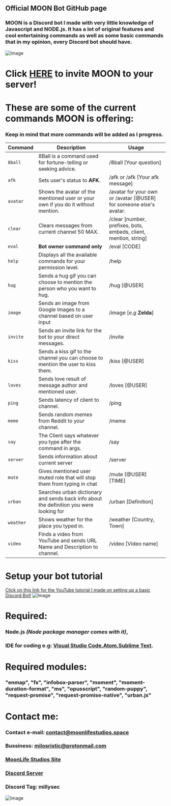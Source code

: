 ## Official MOON Bot GitHub page

### MOON is a Discord bot I made with very little knowledge of Javascript and NODE.js. It has a lot of original features and cool entertaining commands as well as some basic commands that in my opinion, every Discord bot should have.

![Image](https://i.imgur.com/NO2tslm.png)

# Click [HERE](https://discordapp.com/oauth2/authorize?client_id=437374417946017815&scope=bot&permissions=8) to invite MOON to your server!

# These are some of the current commands MOON is offering:

### Keep in mind that more commands will be added as I progress.

| Command | Description | Usage |
| --- | --- | --- |
| `8ball` | 8Ball is a command used for fortune-telling or seeking advice. | /8ball [Your question] |
| `afk  ` | Sets user's status to **AFK**. | /afk or /afk [Your afk message] |
| `avatar`| Shows the avatar of the mentioned user or your own if you do it without mention. | /avatar for your own or /avatar [@USER] for someone else's avatar. |
| `clear` | Clears messages from current channel 50 MAX. | /clear [number, prefixes, bots, embeds, client, mention, string] |
| `eval` | **Bot owner command only** | /eval [CODE] |
| `help` | Displays all the available commands for your permission level. | /help |
| `hug` | Sends a hug gif you can choose to mention the person who you want to hug. | /hug [@USER] |
| `image` | Sends an image from Google Images to a channel based on user input | /image [*e.g* **Zelda**] |
| `invite` | Sends an invite link for the bot to your direct messages. | /invite |
| `kiss` | Sends a kiss gif to the channel you can choose to mention the user to kiss them. | /kiss [@USER] |
| `loves` | Sends love result of message author and mentioned user. | /loves [@USER] |
| `ping` | Sends latency of client to channel. | /ping |
| `meme` | Sends random memes from Reddit to your channel. | /meme |
| `say` | The Client says whatever you type after the command in args. | /say |
| `server` | Sends information about current server | /server |
| `mute` | Gives mentioned user muted role that will stop them from typing in chat| /mute [@USER] [TIME] |
| `urban` | Searches urban dictionary and sends back info about the definition you were looking for | /urban [Definition] |
| `weather` | Shows weather for the place you typed in. | /weather [Country, Town] |
| `video` | Finds a video from YouTube and sends URL Name and Description to channel. | /video [Video name] |


# Setup your bot tutorial
[Click on this link for the YouTube tutorial I made on setting up a basic Discord Bot!](https://www.youtube.com/watch?v=rBU7iqqQN6k&t=3s)
![Image](https://i.imgur.com/6kEhAve.jpg)

# Required:
### Node.js *(Node package manager comes with it)*,
### IDE for coding e.g: [Visual Studio Code](https://code.visualstudio.com/),[Atom](https://atom.io/),[Sublime Text](https://www.sublimetext.com).
# Required modules:
### "enmap", "fs", "infobox-parser", "moment", "moment-duration-format", "ms", "opusscript", "random-puppy", "request-promise", "request-promise-native", "urban.js"
# Contact me:
### Contact e-mail: contact@moonlifestudios.space
### Bussiness: milosristic@protonmail.com
### [MoonLife Studios Site](https://moonlifestudios.space)
### [Discord Server](https://discord.gg/7PwtjDg)


### Discord Tag: millysec
![Image](https://i.imgur.com/Y8EA7Xg.png)



